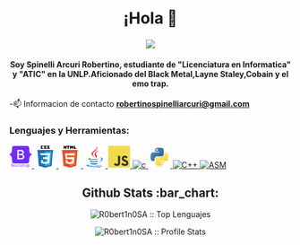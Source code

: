 <h1 align="center">¡Hola 👋</h1>
<p align="center">  
    <img align="center" src="https://imgs.search.brave.com/ZJXg9fBcRg1GYMZFIsSx4S8seWzbdQyTEZ9yGMFg75o/rs:fit:860:0:0:0/g:ce/aHR0cHM6Ly9tZWRp/YTAuZ2lwaHkuY29t/L21lZGlhL0xuRVND/dk5JbUlQUnUvc291/cmNlLmdpZg.gif"/>
</p>
<h4 align="center">Soy Spinelli Arcuri Robertino, estudiante de "Licenciatura en Informatica" y "ATIC" en la UNLP.Aficionado del Black Metal,Layne Staley,Cobain y el emo trap.</h4>

-📫 Informacion de contacto **robertinospinelliarcuri@gmail.com**

<h3 align="left">Lenguajes y Herramientas:</h3>
<p align="left"> 
    <a href="https://getbootstrap.com" target="_blank" rel="noreferrer"> <img src="https://raw.githubusercontent.com/devicons/devicon/master/icons/bootstrap/bootstrap-plain-wordmark.svg" alt="bootstrap" width="40" height="40"/> </a> 
    <a href="https://www.w3schools.com/css/" target="_blank" rel="noreferrer"> <img src="https://raw.githubusercontent.com/devicons/devicon/master/icons/css3/css3-original-wordmark.svg" alt="css3" width="40" height="40"/> </a> 
    <a href="https://www.w3.org/html/" target="_blank" rel="noreferrer"> <img src="https://raw.githubusercontent.com/devicons/devicon/master/icons/html5/html5-original-wordmark.svg" alt="html5" width="40" height="40"/> </a>
    <a href="https://www.java.com" target="_blank" rel="noreferrer"> <img src="https://raw.githubusercontent.com/devicons/devicon/master/icons/java/java-original.svg" alt="java" width="40" height="40"/> </a> 
    <a href="https://developer.mozilla.org/en-US/docs/Web/JavaScript" target="_blank" rel="noreferrer"> <img src="https://raw.githubusercontent.com/devicons/devicon/master/icons/javascript/javascript-original.svg" alt="javascript" width="40" height="40"/> </a> 
    <a href="https://www.w3schools.com/c" target="_blank" rel="noreferrer"> <img src="https://raw.githubusercontent.com/simple-icons/simple-icons/develop/icons/c.svg" alt="c" width="40" height="40"/> </a> 
    <a href="https://www.python.org" target="_blank" rel="noreferrer"> <img src="https://raw.githubusercontent.com/devicons/devicon/master/icons/python/python-original.svg" alt="python" width="40" height="40"/> </a>     
     <a href="https://www.w3schools.com/cpp/cpp_intro.asp" target="_blank" rel="noreferrer"> <img src="https://github.com/isocpp/logos/blob/master/cpp_logo.svg" alt="C++" width="40" height="40"/> </a> 
    <a href="https://www.ibm.com/docs/es/aix/7.3?topic=aix-assembler-language-reference" target="_blank" rel="noreferrer"> <img src="https://github.com/simple-icons/simple-icons/blob/develop/icons/assemblyscript.svg" alt="ASM" width="40" height="40"/> </a> 
</p>

<h2 align="center">Github Stats :bar_chart:</h2>

<p align="center" height="100px" ><img src="https://github-readme-stats.vercel.app/api/top-langs/?username=R0bert1n0SA&langs_count=10&theme=dark&layout=compact" alt="R0bert1n0SA :: Top Lenguajes" /></p>

<p align="center" height="100px" ><img src="https://github-readme-stats.vercel.app/api?username=R0bert1n0SA&show_icons=true&theme=dark" alt="R0bert1n0SA :: Profile Stats" /></p>
 </div>

